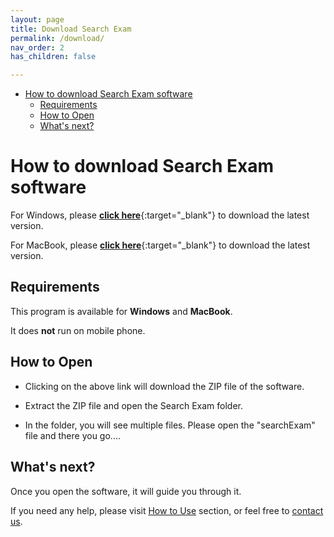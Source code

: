 ```yaml
---
layout: page
title: Download Search Exam
permalink: /download/
nav_order: 2
has_children: false

---
```

- [How to download Search Exam software](#how-to-download-search-exam-software)
  - [Requirements](#requirements)
  - [How to Open](#how-to-open)
  - [What's next?](#whats-next)

# How to download Search Exam software

For Windows, please [**click here**](https://www.dropbox.com/s/dp04o764iferrrm/searchExam_Windows.zip?dl=1){:target="_blank"} to download the latest version.

For MacBook, please [**click here**](https://www.dropbox.com/s/qugnlzuarvcj3v5/searchExam_Mac.zip?dl=1){:target="_blank"} to download the latest version.
<!-- Please [**click here**](https://drive.google.com/uc?export=download&id=1GUu9abDSaOvm8OZMyDi0Nd0rEXoaB9TB){:target="_blank"} to download the latest version. -->

<!-- - If you see any warning for large size, click 'Download Anyway' button. -->
<!-- - If you see Error 404, please check back later after few minutes. -->

<!-- Please note that this page is the only reliable and genuine source of downloading Search Exam. We do not share download links on social media or any other medium. Anyone who is interested to download Search Exam must do so by clicking the above link. -->

<!-- For Macbook, please [click here](). -->

## Requirements
This program is available for **Windows** and **MacBook**. 

It does **not** run on mobile phone.

## How to Open

- Clicking on the above link will download the ZIP file of the software.

- Extract the ZIP file and open the Search Exam folder.

- In the folder, you will see multiple files. Please open the "searchExam" file and there you go....

## What's next?

Once you open the software, it will guide you through it. 

If you need any help, please visit [How to Use](../tutorial) section, or feel free to [contact us](../contact/).